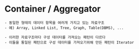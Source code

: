 # Container / Aggregator
	- 동일한 형태의 데이터 항목을 여러개 가지고 있는 자료구조
	- 예) Array, Linked List, Tree, Graph, Table(DBMS), ...

	- 이러한 자료구조마다 구성 데이터를 가져오는 패턴이 다르다
	- 이들을 통일된 패턴으로 구성 데이터를 가져오기위해 만든 패턴이 Iterator